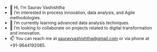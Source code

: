 - 👋 Hi, I’m Saurav Vashishtha
- 👀 I’m interested in process innovation, data analysis, and Agile methodologies.
- 🌱 I’m currently learning advanced data analysis techniques.
- 💞️ I’m looking to collaborate on projects related to digital transformation and innovation.
- 📫 You can reach me at sauravvashishtha@gmail.com or via phone at +91-9644192085.

<!---
saurav2085/saurav2085 is a ✨ special ✨ repository because its `README.md` (this file) appears on your GitHub profile.
You can click the Preview link to take a look at your changes.
--->
